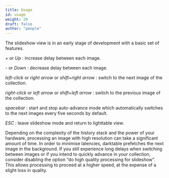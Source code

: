 ```yaml
---
title: Usage
id: usage
weight: 20
draft: false
author: "people"
---
```


The slideshow view is in an early stage of development with a basic set of features.

_+_ or _Up_
: increase delay between each image.

_-_ or _Down_
: decrease delay between each image.

_left-click_ or _right arrow_ or _shift+right arrow_
: switch to the next image of the collection.

_right-click_ or _left arrow_ or _shift+left arrow_
: switch to the previous image of the collection.

_spacebar_
: start and stop auto-advance mode which automatically switches to the next images every five seconds by default.

_ESC_
: leave slideshow mode and return to lighttable view.

Depending on the complexity of the history stack and the power of your hardware, processing an image with high resolution can take a significant amount of time. In order to minimise latencies, darktable prefetches the next image in the background. If you still experience long delays when switching between images or if you intend to quickly advance in your collection, consider disabling the option “do high quality processing for slideshow”. This allows processing to proceed at a higher speed, at the expense of a slight loss in quality.

